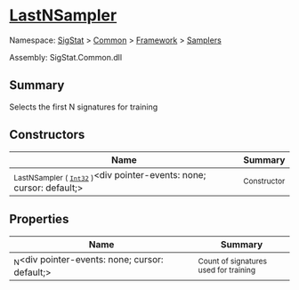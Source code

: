 # [LastNSampler](./LastNSampler.md)

Namespace: [SigStat]() > [Common](./../../README.md) > [Framework]() > [Samplers](./README.md)

Assembly: SigStat.Common.dll

## Summary
Selects the first N signatures for training

## Constructors

| Name | Summary | 
| --- | --- | 
| <sub>LastNSampler ( [`Int32`](https://docs.microsoft.com/en-us/dotnet/api/System.Int32) )</sub><div pointer-events: none; cursor: default;><img width=200/></div>| <sub>Constructor</sub>| <br>


## Properties

| Name | Summary | 
| --- | --- | 
| <sub>N</sub><div pointer-events: none; cursor: default;><img width=200/></div>| <sub>Count of signatures used for training</sub>| <br>


